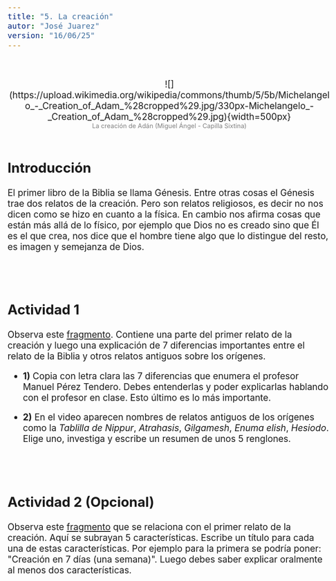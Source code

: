 ```yaml
---
title: "5. La creación"
autor: "José Juarez"
version: "16/06/25"
---
```


<span hidden>Local path of the file: "H:/cfr/relig6/"</span>
<span hidden>Local path of images: "H:/cfr/relig6/_i/"</span>

<br>

<span hidden>Image</span>
   <center>![](https://upload.wikimedia.org/wikipedia/commons/thumb/5/5b/Michelangelo_-_Creation_of_Adam_%28cropped%29.jpg/330px-Michelangelo_-_Creation_of_Adam_%28cropped%29.jpg){width=500px}</center>
   <center><span class="grey3 size70">La creación de Adán (Miguel Ángel - Capilla Sixtina)</span></center>

<br>


## Introducción


El primer libro de la Biblia se llama Génesis. Entre otras cosas el Génesis trae dos relatos de la creación. Pero son relatos religiosos, es decir no nos dicen como se hizo en cuanto a la física. En cambio nos afirma cosas que están más allá de lo físico, por ejemplo que Dios no es creado sino que Él es el que crea, nos dice que el hombre tiene algo que lo distingue del resto, es imagen y semejanza de Dios. 

<br><br>


## Actividad 1

Observa este [fragmento](https://www.youtubetrimmer.com/view/?v=vD8lcGWgt0s&start=801&end=1246&loop=0). Contiene una parte del primer relato de la creación y luego una explicación de 7 diferencias importantes entre el relato de la Biblia y otros relatos antiguos sobre los orígenes.

- **1)** Copia con letra clara las 7 diferencias que enumera el profesor Manuel Pérez Tendero. Debes entenderlas y poder explicarlas hablando con el profesor en clase. Esto último es lo más importante. 

<div hidden>
Respuesta

- 1. No hay teogonía
- 2. El mundo no es fruto de una lucha
- 3. Creación por la palabra
- 4. No se crea para servir a los dioses
- 5. El diluvio es por culpa del hombre (pecado)
- 6. No divinidad de los astros
- 7. Novedad: se relata la creación del hombre y la mujer.
</div>

- **2)** En el video aparecen nombres de relatos antiguos de los orígenes como la *Tablilla de Nippur*, *Atrahasis*, *Gilgamesh*, *Enuma elish*, *Hesiodo*. Elige uno, investiga y escribe un resumen de unos 5 renglones.


<br><br>


## Actividad 2 (Opcional)

Observa este [fragmento](https://www.youtubetrimmer.com/view/?v=vD8lcGWgt0s&start=1283&end=2365&loop=0) que se relaciona con el primer relato de la creación. Aquí se subrayan 5 características. Escribe un título para cada una de estas características. Por ejemplo para la primera se podría poner: "Creación en 7 días (una semana)". Luego debes saber explicar oralmente al menos dos características.

<div hidden>
Respuesta

- 1. Creación en 7 días (una semana). Sentido del descanso.

- 2. Importancia del templo. La creación es como una gran bóveda. El ser humano es como la estatua de Dios en medio de este templo de la creación.

- 3. 8 obras. Viernes por la tarde es la creación del hombre, Jesús muere un viernes a la tarde (Una nueva creación). Hagamos al hombre (señal de la Trinidad). 10 palabras, paralelismo con los 10 mandamientos. Si el hombre deja de obedecer a Dios viene el caos.

- 4. Sacerdotal: Lo sacerdotal implica separación. El sacerdote está separado del resto. En la creación Dios separa tinieblas y luez, hombre y mujer, sin separación no existe la vida. Amor: unidad en la distinción. Esta es la clave del ser. No tenemos que pensar que todos somos iguales y no es así. Además Dios es el totalmente Otro. La separación del templo es una pedagogía de la trascendencia de Dios. Separación y orden. El orden es fundamental en todo el ámbito del ser.

- 5. Todo es bueno. Y vio Dios que era muy bueno. Si algo odiases no lo hubieras creado (texto de Sabiduría). El hombre, aunque tiene el pecado, es bueno por naturaleza, en el fondo. Dios no puede crear nada malo. Optimismo radical. Descubrir el fondo radical bueno que todos tenemos.  
</div>


<!-- HTML style definitions -->
<style>
/* Colors */
.grey1 {color: #b3b3b3;} /* my light-grey */
.grey2 {color: #999999;} /* my middle-grey */
.grey3 {color: #808080;} /* my dark-grey */
.blue1 {color: #6495ed;} /* nvim blue */
.blue2 {color: #276cdf;} /* Andrew Ng Blue */
.sky1 {color: #7dbed8;} /* nvim sky */
.sky2 {color: #27a2db;}   /* my sky */
.green {color: #81b524;} /* my green */
.red1 {color: #ec5469;} /* my coral-red */
.red2 {color: #f44336;} /* my red */
.rose {color: #ec9998:} /* nvim rose */
.gold {color: #df9d43;} /* Andrew Ng gold */
.orange1 {color: #fda556;} /* nvim orange */
.orange2 {color: #ff9505;} /*Andrew Ng orange */
.purple1 {color: #ff40ff;} /* Andrew Ng purple */
.purple2 {color: #d164d7;} /* Andrew Ng purple */
/* Font Size */
.size90 {font-size: 0.9em;}
.size85 {font-size: 0.85em;}
.size80 {font-size: 0.8em;}
.size70 {font-size: 0.7em;}
/* Document General Font Size */
body {font-size: 1.3em;}
</style>
<!-- Use <span> inline and <div> with several lines --->
